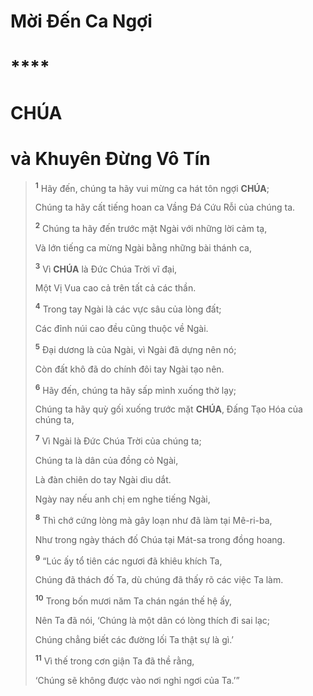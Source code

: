 # Mời Đến Ca Ngợi

# ****

# CHÚA

# và Khuyên Đừng Vô Tín

> <sup><b>1</b></sup> Hãy đến, chúng ta hãy vui mừng ca hát tôn ngợi **CHÚA**;
>
> Chúng ta hãy cất tiếng hoan ca Vầng Đá Cứu Rỗi của chúng ta.
>
> <sup><b>2</b></sup> Chúng ta hãy đến trước mặt Ngài với những lời cảm tạ,
>
> Và lớn tiếng ca mừng Ngài bằng những bài thánh ca,
>
> <sup><b>3</b></sup> Vì **CHÚA** là Đức Chúa Trời vĩ đại,
>
> Một Vị Vua cao cả trên tất cả các thần.
>
> <sup><b>4</b></sup> Trong tay Ngài là các vực sâu của lòng đất;
>
> Các đỉnh núi cao đều cũng thuộc về Ngài.
>
> <sup><b>5</b></sup> Đại dương là của Ngài, vì Ngài đã dựng nên nó;
>
> Còn đất khô đã do chính đôi tay Ngài tạo nên.
>
> <sup><b>6</b></sup> Hãy đến, chúng ta hãy sấp mình xuống thờ lạy;
>
> Chúng ta hãy quỳ gối xuống trước mặt **CHÚA**, Đấng Tạo Hóa của chúng ta,
>
> <sup><b>7</b></sup> Vì Ngài là Đức Chúa Trời của chúng ta;
>
> Chúng ta là dân của đồng cỏ Ngài,
>
> Là đàn chiên do tay Ngài dìu dắt.
>
> Ngày nay nếu anh chị em nghe tiếng Ngài,
>
> <sup><b>8</b></sup> Thì chớ cứng lòng mà gây loạn như đã làm tại Mê-ri-ba,
>
> Như trong ngày thách đố Chúa tại Mát-sa trong đồng hoang.
>
> <sup><b>9</b></sup> “Lúc ấy tổ tiên các ngươi đã khiêu khích Ta,
>
> Chúng đã thách đố Ta, dù chúng đã thấy rõ các việc Ta làm.
>
> <sup><b>10</b></sup> Trong bốn mươi năm Ta chán ngán thế hệ ấy,
>
> Nên Ta đã nói, ‘Chúng là một dân có lòng thích đi sai lạc;
>
> Chúng chẳng biết các đường lối Ta thật sự là gì.’
>
> <sup><b>11</b></sup> Vì thế trong cơn giận Ta đã thề rằng,
>
> ‘Chúng sẽ không được vào nơi nghỉ ngơi của Ta.’”